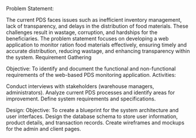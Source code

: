  Problem Statement:
 
The current PDS faces issues such as inefficient inventory management, lack of 
transparency, and delays in the distribution of food materials. These challenges 
result in wastage, corruption, and hardships for the beneficiaries. The problem 
statement focuses on developing a web application to monitor ration food 
materials effectively, ensuring timely and accurate distribution, reducing 
wastage, and enhancing transparency within the system.
Requirement Gathering


Objective:
To identify and document the functional and non-functional requirements of the web-based 
PDS monitoring application.
Activities:


Conduct interviews with stakeholders (warehouse managers, administrators). 
Analyze current PDS processes and identify areas for improvement.
Define system requirements and specifications.


Design:
Objective: To create a blueprint for the system architecture and user interfaces.
Design the database schema to store user information, product details, and transaction records.
Create wireframes and mockups for the admin and client pages.
